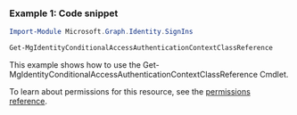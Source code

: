 ### Example 1: Code snippet

```powershellImport-Module Microsoft.Graph.Identity.SignIns

Get-MgIdentityConditionalAccessAuthenticationContextClassReference
```
This example shows how to use the Get-MgIdentityConditionalAccessAuthenticationContextClassReference Cmdlet.
To learn about permissions for this resource, see the [permissions reference](/graph/permissions-reference).


